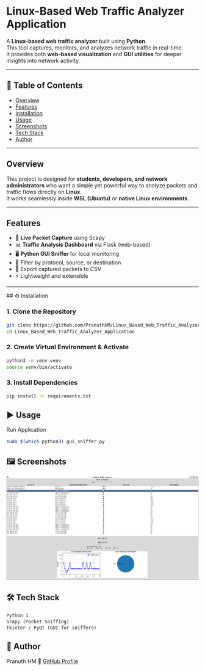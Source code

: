 # Linux-Based Web Traffic Analyzer Application  

A **Linux-based web traffic analyzer** built using **Python**.  
This tool captures, monitors, and analyzes network traffic in real-time.  
It provides both **web-based visualization** and **GUI utilities** for deeper insights into network activity.  

---

## 📌 Table of Contents
- [Overview](#overview)  
- [Features](#features)  
- [Installation](#installation)
- [Usage](#usage)
- [Screenshots](#screenshots)
- [Tech Stack](#tech-stack)
- [Author](#author)

---

## Overview  
This project is designed for **students, developers, and network administrators** who want a simple yet powerful way to analyze packets and traffic flows directly on **Linux**.  
It works seamlessly inside **WSL (Ubuntu)** or **native Linux environments**.  

---

## Features  
- 📡 **Live Packet Capture** using Scapy  
- 📊 **Traffic Analysis Dashboard** via Flask (web-based)  
- 🖥️ **Python GUI Sniffer** for local monitoring  
- 🔎 Filter by protocol, source, or destination  
- 📂 Export captured packets to CSV  
- ⚡ Lightweight and extensible  

---
<a name="installation">
## ⚙️ Installation  

### 1. Clone the Repository  
```bash
git clone https://github.com/PranuthHM/Linux_Based_Web_Traffic_Analyzer_Application.git
cd Linux_Based_Web_Traffic_Analyzer_Application
```

### 2. Create Virtual Environment & Activate
```bash
python3 -m venv venv
source venv/bin/activate
```

### 3. Install Dependencies
```bash
pip install -r requirements.txt
```
</a>


## ▶️ Usage
Run Application
``` bash
sudo $(which python3) gui_sniffer.py
```
## 🖼️ Screenshots
![Application](https://github.com/PranuthHM/Linux_Based_Web_Traffic_Analyzer_Application/blob/main/images/Application.png?raw=true)

## 🛠️ Tech Stack

    Python 3
    Scapy (Packet Sniffing)
    Tkinter / PyQt (GUI for sniffers)

## 👤 Author

Pranuth HM
🔗 [GitHub Profile](https://github.com/PranuthHM)








